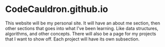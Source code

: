 # CodeCauldron.github.io
This website will be my personal site. It will have an about me section, then other sections that goes into what I've been learning. Like data structures, algorithms, and other concepts. There will also be a page for my projects that I want to show off. Each project will have its own subsection. 
